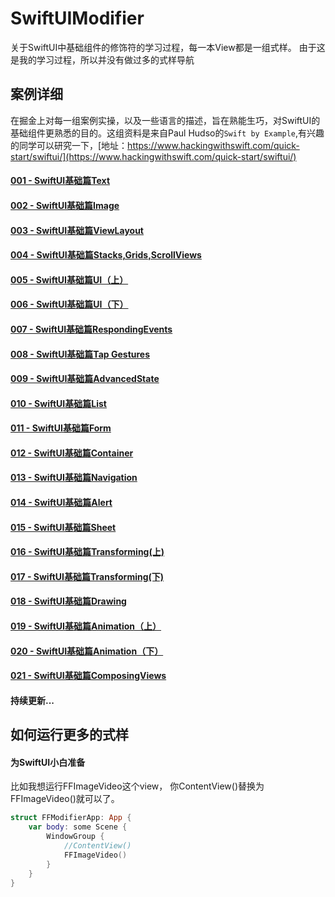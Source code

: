 # SwiftUIModifier
关于SwiftUI中基础组件的修饰符的学习过程，每一本View都是一组式样。
由于这是我的学习过程，所以并没有做过多的式样导航

## 案例详细
在掘金上对每一组案例实操，以及一些语言的描述，旨在熟能生巧，对SwiftUI的基础组件更熟悉的目的。这组资料是来自Paul Hudso的`Swift by Example`,有兴趣的同学可以研究一下，[地址：https://www.hackingwithswift.com/quick-start/swiftui/](https://www.hackingwithswift.com/quick-start/swiftui/)

#### [001 - SwiftUI基础篇Text](https://juejin.cn/post/7254472309283995707)

#### [002 - SwiftUI基础篇Image](https://juejin.cn/post/7255149657768230967)

#### [003 - SwiftUI基础篇ViewLayout](https://juejin.cn/post/7256975111563116601)

#### [004 - SwiftUI基础篇Stacks,Grids,ScrollViews](https://juejin.cn/post/7258149598031298615)

#### [005 - SwiftUI基础篇UI（上）](https://juejin.cn/post/7260016275299614777)

#### [006 - SwiftUI基础篇UI（下）](https://juejin.cn/post/7260149868781371453)

#### [007 - SwiftUI基础篇RespondingEvents](https://juejin.cn/post/7262640420470734909)

#### [008 - SwiftUI基础篇Tap Gestures](https://juejin.cn/post/7263125158948094012)

#### [009 - SwiftUI基础篇AdvancedState](https://juejin.cn/post/7263726955600887867)

#### [010 - SwiftUI基础篇List](https://juejin.cn/post/7265153693140713511)

#### [011 - SwiftUI基础篇Form](https://juejin.cn/post/7265673876033093695)

#### [012 - SwiftUI基础篇Container](https://juejin.cn/spost/7266455050632855571)

#### [013 - SwiftUI基础篇Navigation](https://juejin.cn/post/7267719499019862052)

#### [014 - SwiftUI基础篇Alert](https://juejin.cn/post/7268112661472198668)

#### [015 - SwiftUI基础篇Sheet](https://juejin.cn/spost/7268555713249083404)

#### [016 - SwiftUI基础篇Transforming(上)](https://juejin.cn/post/7269645636210229259)

#### [017 - SwiftUI基础篇Transforming(下)](https://juejin.cn/spost/7269949188984062006)

#### [018 - SwiftUI基础篇Drawing](https://juejin.cn/spost/7270799751091306535)

#### [019 - SwiftUI基础篇Animation（上）](https://juejin.cn/spost/7271070291690307638)

#### [020 - SwiftUI基础篇Animation（下）](https://juejin.cn/spost/7271270715860484108)

#### [021 - SwiftUI基础篇ComposingViews](https://juejin.cn/spost/7272181868073697292)

#### 持续更新...

## 如何运行更多的式样

#### 为SwiftUI小白准备
比如我想运行FFImageVideo这个view， 你ContentView()替换为FFImageVideo()就可以了。
```Swift
struct FFModifierApp: App {
    var body: some Scene {
        WindowGroup {
            //ContentView()
            FFImageVideo()
        }
    }
}
```
